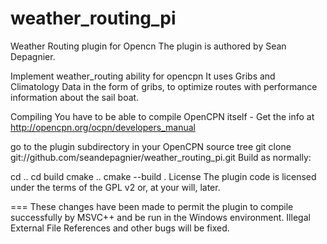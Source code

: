 weather_routing_pi
==================



Weather Routing plugin for Opencn
The plugin is authored by Sean Depagnier.

Implement weather_routing ability for opencpn
It uses Gribs and Climatology Data in the form of gribs, to optimize routes with performance information about the sail boat.

Compiling
You have to be able to compile OpenCPN itself - Get the info at http://opencpn.org/ocpn/developers_manual

go to the plugin subdirectory in your OpenCPN source tree
git clone git://github.com/seandepagnier/weather_routing_pi.git
Build as normally:

cd ..
cd build
cmake ..
cmake --build .
License
The plugin code is licensed under the terms of the GPL v2 or, at your will, later.



===
These changes have been made to permit the plugin to compile successfully by MSVC++ and be run in the Windows environment.
Illegal External File References and other bugs will be fixed.
